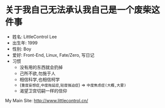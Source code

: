 # 关于我自己无法承认我自己是一个废柴这件事

- 姓名: LittleControl Lee
- 出生年: 1999
- 性别: Boy
- 爱好: Front-End, Linux, Fate/Zero, 写日记
- 习惯
  - 没有用的东西就会扔掉
  - 己所不欲,勿施于人
  - 相信科学,也相信柯学
  - (`重度妄想症`,`中度拖延症`,`轻度强迫症`) =>  `中度焦虑症(大概,大雾)`
  - 渴望卫宫切嗣一样的信仰

My Main Site: <http://www.littlecontrol.cn/>
